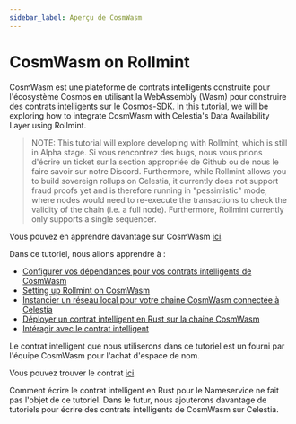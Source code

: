 ```yaml
---
sidebar_label: Aperçu de CosmWasm
---
```


# CosmWasm on Rollmint

CosmWasm est une plateforme de contrats intelligents construite pour l'écosystème Cosmos en utilisant la WebAssembly (Wasm) pour construire des contrats intelligents sur le Cosmos-SDK. In this tutorial, we will be exploring how to integrate CosmWasm with Celestia's Data Availability Layer using Rollmint.

> NOTE: This tutorial will explore developing with Rollmint, which is still in Alpha stage. Si vous rencontrez des bugs, nous vous prions d'écrire un ticket sur la section appropriée de Github ou de nous le faire savoir sur notre Discord. Furthermore, while Rollmint allows you to build sovereign rollups on Celestia, it currently does not support fraud proofs yet and is therefore running in "pessimistic" mode, where nodes would need to re-execute the transactions to check the validity of the chain (i.e. a full node). Furthermore, Rollmint currently only supports a single sequencer.

Vous pouvez en apprendre davantage sur CosmWasm [ici](https://docs.cosmwasm.com/docs/1.0/).

Dans ce tutoriel, nous allons apprendre à :

* [Configurer vos dépendances pour vos contrats intelligents de CosmWasm](./cosmwasm-dependency.md)
* [Setting up Rollmint on CosmWasm](./cosmwasm-dependency.md#wasmd-installation)
* [Instancier un réseau local pour votre chaine CosmWasm connectée à Celestia](./cosmwasm-environment.md)
* [Déployer un contrat intelligent en Rust sur la chaine CosmWasm](./cosmwasm-contract-deployment.md)
* [Intéragir avec le contrat intelligent](./cosmwasm-contract-interaction.md)

Le contrat intelligent que nous utiliserons dans ce tutoriel est un fourni par l'équipe CosmWasm pour l'achat d'espace de nom.

Vous pouvez trouver le contrat [ici](https://github.com/InterWasm/cw-contracts/tree/main/contracts/nameservice).

Comment écrire le contrat intelligent en Rust pour le Nameservice ne fait pas l'objet de ce tutoriel. Dans le futur, nous ajouterons davantage de tutoriels pour écrire des contrats intelligents de CosmWasm sur Celestia.
